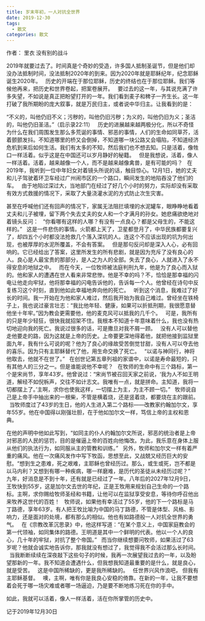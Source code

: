 ```yaml
---
title: 岁末年初，一人对抗全世界
date: 2019-12-30
tags:
  - 散文
categories: 散文
---
```

作者： 里衣 没有别的战斗

2019年就要过去了。时间真是个奇妙的受造，许多国人抵制圣诞节，但是他们却没办法抵制时间，没法抵制2020年的到来。因为2020年就是耶稣纪年，纪念耶稣诞生2020年。
 
历史的开端在于那位耶稣，历史的终结也在于那位耶稣。我们等候他再来，把历史和世界卷起，把案卷展开。
 
要过去的这一年，与其说充满了许多失望，不如说是真正把盼望打开的一年。我们看到麦子和稗子一齐生长。这一年打破了我所期盼的庞大叙事，就是万民归主，或者说中华归主。让我看到的是：

“不义的，叫他仍旧不义；污秽的，叫他仍旧污秽；为义的，叫他仍旧为义；圣洁的，叫他仍旧圣洁。”（启示录22:11）
 
历史的进展越来越两极分化，所以不奇怪为什么在我们周围发生那么多荒诞的事情、邪恶的事情，人们的生命如同草芥，活着颤颤发抖。不知道哪里的桥又会倒掉，不知道哪一块公路又会塌陷，不知道经济危机到来后如何生活。我们有太多的不知，然后我们也不想去知。只是活着，像牲口一样活着。似乎这是在中国还可以岁月静好的秘籍。
 
但是我想说，活着，像人一样活着。活着，越来越像一个人，而不是越来越像禽兽，是有可能的吗？
 
在2019年，我听到一位中年妇女对着镜头所说的话，触目惊心。12月1日，她的丈夫和儿子驾驶着环卫车经过广州闹市区的一个路口，瞬间发生的地陷吞没了他们的车。
 
由于地陷过深过大，当地部门在经过了好几个小时的努力，实际却没有采取有效方式救援的情况下，采取了大量浇灌水泥的方式防止次生灾害。

甚至在呼喊他们还有回声的情况下，家属无法阻拦填埋的水泥罐车，眼睁睁地看着丈夫和儿子被埋，留下两个失去丈夫的女人和一个才满月的孙女。她悲痛欲绝地对着镜头反问：
 
“你看哪有这样的人哪？有没有一点良心？都是父母生的，不能这样的。”
 
这是一件悲伤的事情。火箭都上天了，卫星都登月了，中华民族都要复兴了，却四五个小时都没法抢救几个落入深坑的人。连这个不应该出现的坑为何出现，也被厚厚的水泥所覆盖，不会有答案。
 
但是那句反问却是深入人心，必有回响的。它已经给出了答案，这里所发生的所有悲剧，就是因为充斥了没有良心的人。良心是人最宝贵的那部分，是人之为人的全部。失去了良心，人就进入了永不得安息的地狱之中。
 
而在今天，一位牧师被法庭判刑九年，他是为了良心而入狱的。他和家人的遭遇在世人看来非常悲惨。他是不幸的吗？不，恰恰是那幸福的闪电让他走向牢狱，他将那幸福的闪电告诉他的，告诉每一个人。他曾经在诗句中反复练习这个时刻，直到他如此幸福地奔向他的死亡。
 
听到这个消息，我难过了好长的时间。我一开始在为他和家人难过，然后我开始为我自己难过。曾经坐在铁椅子上，我也说过豪言壮志：“我比他年轻、健康，如果可以折抵刑期，我很愿意替他坐十年牢。”因为教会更需要他，他的麦克风可以抵我的几千个。
 
可是，我所有的只是年少轻狂，很快我就招架不住。我根本不知道十年意味着什么，我也没有热切地迎向我的死亡。我说过很多的话，可是撒旦对我不屑一顾。
 
没有人可以替他走他要走的路，因为这就是上帝的历史。上帝要更深地得着他，就把他接到监狱里面九年，我有什么可说的呢？他为了良心的缘故受苦倒觉甘甜，没有人可以夺去他的喜乐。因为只有主耶稣替代了他，用生命交换了死亡。
 
“以诺与神同行，神将他取去，他就不在世了。”
 
在创世记第五章列祖的家谱中，以诺是寿命最短的，只有其他人的三分之一。但是谁能说他不幸呢？
 
在牧师的生命中有三个路标，第一个是宋尚节，享年43岁。他曾说过：“宋尚节被召回天家之前说，‘我为人不如王明道，解经不如倪柝声，交往不如计志文。我唯有一点，就是拼命。主知道，我将一切都摆上了。’主啊，求你也使我这样，一切摆上为主，为主不顾一切。”
 
牧师说自己是上帝手中抽出来的一根柴，不管是横着烧，还是竖着烧，都要烧在主的跟前。
 
当牧师度过了43岁的生日，他的人生进入第二个路标——改教家约翰加尔文，享年55岁。他在中国得以刚强壮胆，在于他如加尔文一样，笃信上帝的主权和恩典。

在他的声明中他如此写到，“如同主的仆人约翰加尔文所说，邪恶的统治者是上帝对邪恶的人民的惩罚，目的是催逼上帝的百姓向他悔改。为此，我乐意在身体上服从他们的执法行为，如同服从主的管教和训练。”
 
另外，牧师和加尔文一样有着严重的痛风。他在一次痛风发作中写下牧函，思想至此，又战兢又经历巨大的安慰。“想到生之患难，死之艰难，主耶稣也曾经历过。那么，或生或死，岂不都是以马内利？又想到有哪一种疾病，哪一样磨难，是历代的圣徒从未经历过呢？”
 
九年，好消息是不到十年，还有就是已经过了一年。八年后的2027年12月9日，王牧快到55岁，这是加尔文去世的年纪，正是王牧用来规划自己生命的一个路标。主啊，求你赐给牧师圣经和书籍，让他可以在监狱享受安息，等待你呼召他出来牧养这世代的百姓！
 
牧师说，如果他有幸活过了55岁，他的下一个路标是马丁路德，享年63岁。有人把王牧比喻为中国的马丁路德，不管是体型、风格、影响力，还是面对的处境，都有那么的相似。他也有如路德般一人对抗全世界的勇气。
 
在《宗教改革沉思录》中，他这样写道：“在某个意义上，中国家庭教会的第一代领袖，如同集体的路德。王明道是其中一个鲜明的代表。他以一个人的良心，几十年的牢狱，对抗了整个帝国。”
 
而当你继续想要问牧师，如果活过了63岁呢？他就会诚实地告诉你，那我就没有想过了，我觉得我不会活过那么长时间。
 
当我断断续续在深夜敲下这些句子的时候，我再一次展望我过去的一年，以及盼望那新的一年。我不知道会遭遇什么，但我想我知道最重要的是什么，就是良心，就是受苦。
 
这是中国所稀缺的，更是我所稀缺的。
 
任世界兴风作浪吧，
但我有主耶稣基督。
 
噢，主啊，唯有你是我良心安稳的倚靠。在新的一年，让我不要想着会死于哪一场灾难或者哪一场逼迫，乃是要不断地练习死在你的手中。

如此，我就可以活着，像人一样活着，活在你所掌管的历史中。

记于2019年12月30日


